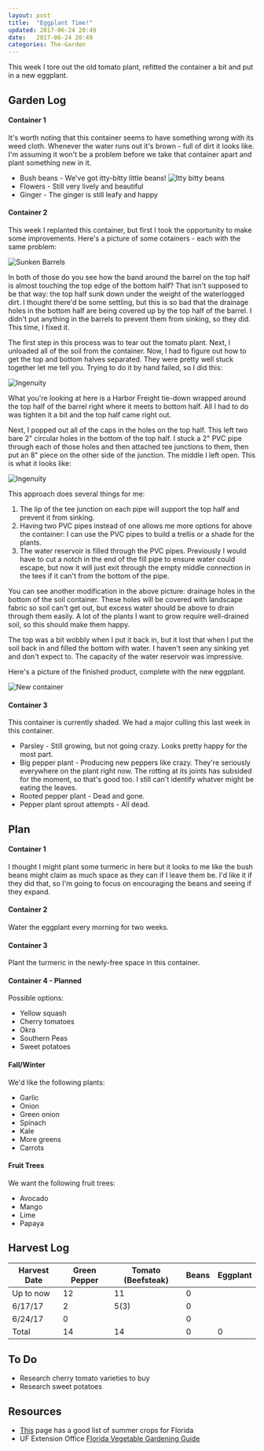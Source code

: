 ```yaml
---
layout: post
title:  "Eggplant Time!"
updated: 2017-06-24 20:49
date:   2017-06-24 20:49
categories: The-Garden
---
```

This week I tore out the old tomato plant, refitted the container a bit and put in a new eggplant.

## Garden Log ##

#### Container 1

It's worth noting that this container seems to have something wrong with its weed cloth. Whenever the water runs out it's brown - full of dirt it looks like. I'm assuming it won't be a problem before we take that container apart and plant something new in it.

* Bush beans - We've got itty-bitty little beans! ![Itty bitty beans]({{site.basepath}}/img/IMG_20170623_071232770.jpg)
* Flowers - Still very lively and beautiful
* Ginger - The ginger is still leafy and happy

#### Container 2

This week I replanted this container, but first I took the opportunity to make some improvements. Here's a picture of some cotainers - each with the same problem:

![Sunken Barrels]({{site.basepath}}/img/IMG_20170531_153748474_HDR.jpg)

In both of those do you see how the band around the barrel on the top half is almost touching the top edge of the bottom half? That isn't supposed to be that way: the top half sunk down under the weight of the waterlogged dirt. I thought there'd be some settling, but this is so bad that the drainage holes in the bottom half are being covered up by the top half of the barrel. I didn't put anything in the barrels to prevent them from sinking, so they did. This time, I fixed it.

The first step in this process was to tear out the tomato plant. Next, I unloaded all of the soil from the container. Now, I had to figure out how to get the top and bottom halves separated. They were pretty well stuck together let me tell you. Trying to do it by hand failed, so I did this:

![Ingenuity]({{site.basepath}}/img/IMG_20170623_185631949.jpg)

What you're looking at here is a Harbor Freight tie-down wrapped around the top half of the barrel right where it meets to bottom half. All I had to do was tighten it a bit and the top half came right out. 

Next, I popped out all of the caps in the holes on the top half. This left two bare 2" circular holes in the bottom of the top half. I stuck a 2" PVC pipe through each of those holes and then attached tee junctions to them, then put an 8" piece on the other side of the junction. The middle I left open. This is what it looks like:

![Ingenuity]({{site.basepath}}/img/IMG_20170623_192300553.jpg)

This approach does several things for me:

1. The lip of the tee junction on each pipe will support the top half and prevent it from sinking. 
2. Having two PVC pipes instead of one allows me more options for above the container: I can use the PVC pipes to build a trellis or a shade for the plants.
3. The water reservoir is filled through the PVC pipes. Previously I would have to cut a notch in the end of the fill pipe to ensure water could escape, but now it will just exit through the empty middle connection in the tees if it can't from the bottom of the pipe.

You can see another modification in the above picture: drainage holes in the bottom of the soil container. These holes will be covered with landscape fabric so soil can't get out, but excess water should be above to drain through them easily. A lot of the plants I want to grow require well-drained soil, so this should make them happy. 

The top was a bit wobbly when I put it back in, but it lost that when I put the soil back in and filled the bottom with water. I haven't seen any sinking yet and don't expect to. The capacity of the water reservoir was impressive. 

Here's a picture of the finished product, complete with the new eggplant.

![New container]({{site.basepath}}/img/IMG_20170623_200653090_HDR.jpg)

#### Container 3

This container is currently shaded. We had a major culling this last week in this container.

* Parsley - Still growing, but not going crazy. Looks pretty happy for the most part. 
* Big pepper plant - Producing new peppers like crazy. They're seriously everywhere on the plant right now. The rotting at its joints has subsided for the moment, so that's good too. I still can't identify whatver might be eating the leaves.
* Rooted pepper plant - Dead and gone. 
* Pepper plant sprout attempts - All dead.

## Plan ##

#### Container 1

I thought I might plant some turmeric in here but it looks to me like the bush beans might claim as much space as they can if I leave them be. I'd like it if they did that, so I'm going to focus on encouraging the beans and seeing if they expand.

#### Container 2

Water the eggplant every morning for two weeks. 

#### Container 3

Plant the turmeric in the newly-free space in this container.

#### Container 4 - Planned

Possible options:

* Yellow squash 
* Cherry tomatoes
* Okra
* Southern Peas
* Sweet potatoes

#### Fall/Winter

We'd like the following plants:

* Garlic
* Onion
* Green onion
* Spinach
* Kale
* More greens
* Carrots

#### Fruit Trees

We want the following fruit trees:

* Avocado
* Mango
* Lime
* Papaya



## Harvest Log ##

| Harvest Date | Green Pepper | Tomato (Beefsteak) | Beans | Eggplant |
|--------------|--------------|--------------------|-------|----------|
| Up to now | 12 | 11 | 0 | 
| 6/17/17 | 2 | 5(3) | 0 |
| 6/24/17 | 0 |  | 0 |
| Total | 14 | 14 | 0 | 0 |


## To Do ##

* Research cherry tomato varieties to buy
* Research sweet potatoes

## Resources ##
* [This](http://www.foginfo.org/2014/06/05/summer-gardening-in-florida-its-hot-hot-hot/) page has a good list of summer crops for Florida
* UF Extension Office [Florida Vegetable Gardening Guide](http://edis.ifas.ufl.edu/pdffiles/vh/vh02100.pdf)

